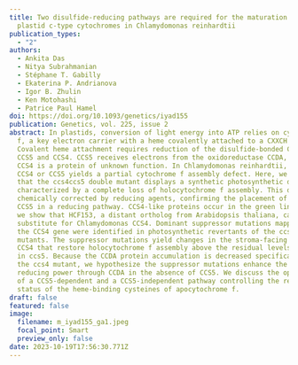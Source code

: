```yaml
---
title: Two disulfide-reducing pathways are required for the maturation of
  plastid c-type cytochromes in Chlamydomonas reinhardtii
publication_types:
  - "2"
authors:
  - Ankita Das
  - Nitya Subrahmanian
  - Stéphane T. Gabilly
  - Ekaterina P. Andrianova
  - Igor B. Zhulin
  - Ken Motohashi
  - Patrice Paul Hamel
doi: https://doi.org/10.1093/genetics/iyad155
publication: Genetics, vol. 225, issue 2
abstract: In plastids, conversion of light energy into ATP relies on cytochrome
  f, a key electron carrier with a heme covalently attached to a CXXCH motif.
  Covalent heme attachment requires reduction of the disulfide-bonded CXXCH by
  CCS5 and CCS4. CCS5 receives electrons from the oxidoreductase CCDA, while
  CCS4 is a protein of unknown function. In Chlamydomonas reinhardtii, loss of
  CCS4 or CCS5 yields a partial cytochrome f assembly defect. Here, we report
  that the ccs4ccs5 double mutant displays a synthetic photosynthetic defect
  characterized by a complete loss of holocytochrome f assembly. This defect is
  chemically corrected by reducing agents, confirming the placement of CCS4 and
  CCS5 in a reducing pathway. CCS4-like proteins occur in the green lineage, and
  we show that HCF153, a distant ortholog from Arabidopsis thaliana, can
  substitute for Chlamydomonas CCS4. Dominant suppressor mutations mapping to
  the CCS4 gene were identified in photosynthetic revertants of the ccs4ccs5
  mutants. The suppressor mutations yield changes in the stroma-facing domain of
  CCS4 that restore holocytochrome f assembly above the residual levels detected
  in ccs5. Because the CCDA protein accumulation is decreased specifically in
  the ccs4 mutant, we hypothesize the suppressor mutations enhance the supply of
  reducing power through CCDA in the absence of CCS5. We discuss the operation
  of a CCS5-dependent and a CCS5-independent pathway controlling the redox
  status of the heme-binding cysteines of apocytochrome f.
draft: false
featured: false
image:
  filename: m_iyad155_ga1.jpeg
  focal_point: Smart
  preview_only: false
date: 2023-10-19T17:56:30.771Z
---
```

